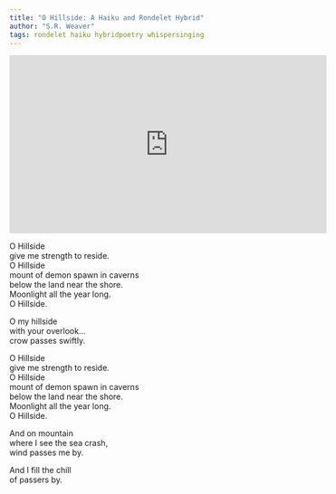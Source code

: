 ```yaml
---
title: "O Hillside: A Haiku and Rondelet Hybrid"
author: "S.R. Weaver"
tags: rondelet haiku hybridpoetry whispersinging
---
```

<iframe title="O Hillside" src="https://video.ploud.jp/videos/embed/0b60a1f3-2ebd-463d-9ae1-300cc5a42e90" allowfullscreen="" sandbox="allow-same-origin allow-scripts allow-popups" width="560" height="315" frameborder="0"></iframe>

O Hillside<br />
give me strength to reside.<br />
O Hillside<br />
mount of demon spawn in caverns<br />
below the land near the shore.<br />
Moonlight all the year long.<br />
O Hillside.

O my hillside<br />
with your overlook...<br />
crow passes swiftly.

O Hillside<br />
give me strength to reside.<br />
O Hillside<br />
mount of demon spawn in caverns<br />
below the land near the shore.<br />
Moonlight all the year long.<br />
O Hillside.

And on mountain<br />
where I see the sea crash,<br />
wind passes me by.

And I fill the chill<br />
of passers by.
